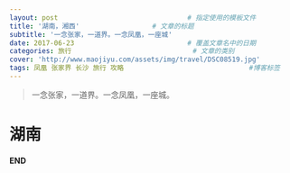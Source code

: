 ```yaml
---
layout: post								# 指定使用的模板文件
title: '湖南，湘西'				    # 文章的标题
subtitle: '一念张家，一道界。一念凤凰，一座城'
date: 2017-06-23							# 覆盖文章名中的日期
categories: 旅行								# 文章的类别
cover: 'http://www.maojiyu.com/assets/img/travel/DSC08519.jpg'
tags: 凤凰 张家界 长沙 旅行 攻略								#博客标签
---
```


> 一念张家，一道界。一念凤凰，一座城。

# 湖南

#### END




